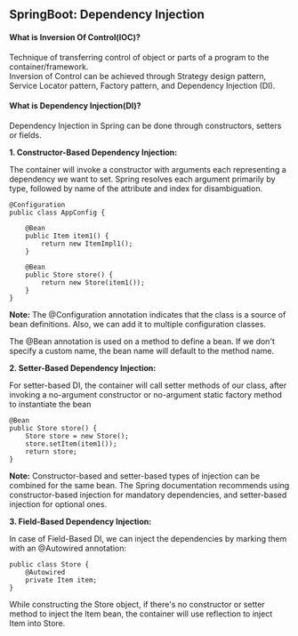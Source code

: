 ## SpringBoot: Dependency Injection

#### What is Inversion Of Control(IOC)?

Technique of transferring control of object or parts of a program to the container/framework.  
Inversion of Control can be achieved through Strategy design pattern, Service Locator pattern, Factory pattern, and Dependency Injection (DI).

#### What is Dependency Injection(DI)?

Dependency Injection in Spring can be done through constructors, setters or fields.

**1. Constructor-Based Dependency Injection:**

The container will invoke a constructor with arguments each representing a dependency we want to set.
Spring resolves each argument primarily by type, followed by name of the attribute and index for disambiguation.

```
@Configuration
public class AppConfig {
 
    @Bean
    public Item item1() {
        return new ItemImpl1();
    }
 
    @Bean
    public Store store() {
        return new Store(item1());
    }
}
```
**Note:** The @Configuration annotation indicates that the class is a source of bean definitions. Also, we can add it to multiple configuration classes.

The @Bean annotation is used on a method to define a bean. If we don't specify a custom name, the bean name will default to the method name.

**2. Setter-Based Dependency Injection:**

For setter-based DI, the container will call setter methods of our class, after invoking a no-argument constructor or no-argument static factory method to instantiate the bean

```
@Bean
public Store store() {
    Store store = new Store();
    store.setItem(item1());
    return store;
}
```

**Note:** Constructor-based and setter-based types of injection can be combined for the same bean. 
The Spring documentation recommends using constructor-based injection for mandatory dependencies, and setter-based injection for optional ones.

**3. Field-Based Dependency Injection:**

In case of Field-Based DI, we can inject the dependencies by marking them with an @Autowired annotation:

```
public class Store {
    @Autowired
    private Item item; 
}
```

While constructing the Store object, if there's no constructor or setter method to inject the Item bean, the container will use reflection to inject Item into Store.


